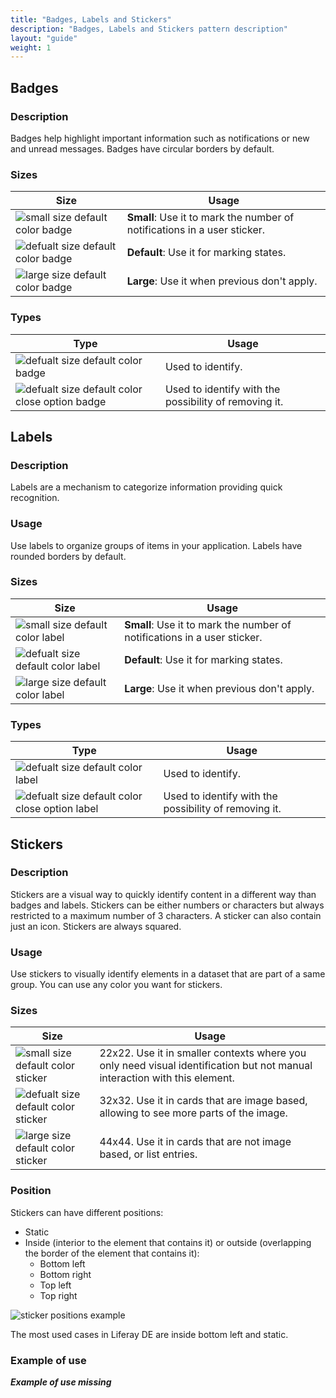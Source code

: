 ```yaml
---
title: "Badges, Labels and Stickers"
description: "Badges, Labels and Stickers pattern description"
layout: "guide"
weight: 1
---
```


## Badges

### Description

Badges help highlight important information such as notifications or new and unread messages. Badges have circular borders by default.

### Sizes

| Size | Usage |
| ---- | ----- |
| ![small size default color badge](../../../images/badgeSmallDefault.png) | **Small**: Use it to mark the number of notifications in a user sticker. |
| ![defualt size default color badge](../../../images/badgeDefaultDefault.png) | **Default**: Use it for marking states. |
| ![large size default color badge](../../../images/badgeLargeDefault.png) | **Large**: Use it when previous don't apply. |

### Types

| Type | Usage |
| ---- | ----- |
| ![defualt size default color badge](../../../images/badgeDefaultDefault.png) | Used to identify.|
| ![defualt size default color close option badge](../../../images/badgeCloseDefaultDefault.png) | Used to identify with the possibility of removing it.|


## Labels

### Description

Labels are a mechanism to categorize information providing quick recognition.

### Usage
Use labels to organize groups of items in your application. Labels have rounded borders by default.

### Sizes

| Size | Usage |
| ---- | ----- |
| ![small size default color label](../../../images/labelSmallDefault.png) | **Small**: Use it to mark the number of notifications in a user sticker. |
| ![defualt size default color label](../../../images/labelDefaultDefault.png) | **Default**: Use it for marking states. |
| ![large size default color label](../../../images/labelLargeDefault.png) | **Large**: Use it when previous don't apply. |

### Types

| Type | Usage |
| ---- | ----- |
| ![defualt size default color label](../../../images/labelDefaultDefault.png) | Used to identify.|
| ![defualt size default color close option label](../../../images/labelCloseDefaultDefault.png) | Used to identify with the possibility of removing it.|

## Stickers

### Description

Stickers are a visual way to quickly identify content in a different way than badges and labels. Stickers can be either numbers or characters but always restricted to a maximum number of 3 characters. A sticker can also contain just an icon. Stickers are always squared.

### Usage
Use stickers to visually identify elements in a dataset that are part of a same group. You can use any color you want for stickers.

### Sizes

| Size | Usage |
| ---- | ----- |
| ![small size default color sticker](../../../images/stickerSquaredSmall.png) | 22x22. Use it in smaller contexts where you only need visual identification but not manual interaction with this element. |
| ![defualt size default color sticker](../../../images/stickerSquaredDefault.png) | 32x32. Use it in cards that are image based, allowing to see more parts of the image. |
| ![large size default color sticker](../../../images/stickerSquaredSmall.png) | 44x44. Use it in cards that are not image based, or list entries. |

### Position
Stickers can have different positions:
* Static
* Inside (interior to the element that contains it) or outside (overlapping the border of the element that contains it):
	* Bottom left
	* Bottom right
	* Top left
	* Top right

![sticker positions example](../../../images/stickerSample.png)

The most used cases in Liferay DE are inside bottom left and static.

### Example of use

***Example of use missing***